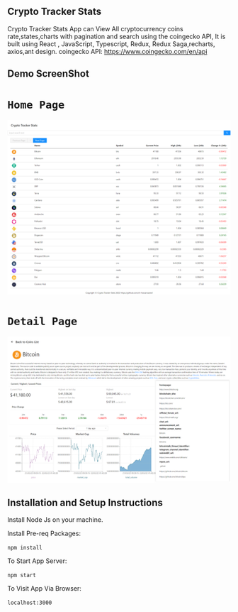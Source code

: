 ## Crypto Tracker Stats

Crypto Tracker Stats App can View All cryptocurrency coins rate,states,charts with pagination and search using the coingecko API, It is built using React , JavaScript, Typescript, Redux, Redux Saga,recharts, axios,ant design.
coingecko API: https://www.coingecko.com/en/api

## Demo ScreenShot

# `Home Page`

![alt text](screenshots/homepage.png)

# `Detail Page`

![alt text](screenshots/detailpage.png)

## Installation and Setup Instructions

Install Node Js on your machine.

Install Pre-req Packages:

`npm install`

To Start App Server:

`npm start`

To Visit App Via Browser:

`localhost:3000`
